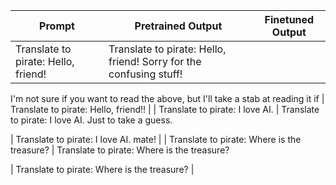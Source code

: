 | Prompt | Pretrained Output | Finetuned Output |
|--------|------------------|------------------|
| Translate to pirate: Hello, friend! | Translate to pirate: Hello, friend! Sorry for the confusing stuff!

I'm not sure if you want to read the above, but I'll take a stab at reading it if | Translate to pirate: Hello, friend!! |
| Translate to pirate: I love AI. | Translate to pirate: I love AI. Just to take a guess.























 | Translate to pirate: I love AI. mate! |
| Translate to pirate: Where is the treasure? | Translate to pirate: Where is the treasure?





























 | Translate to pirate: Where is the treasure? |
